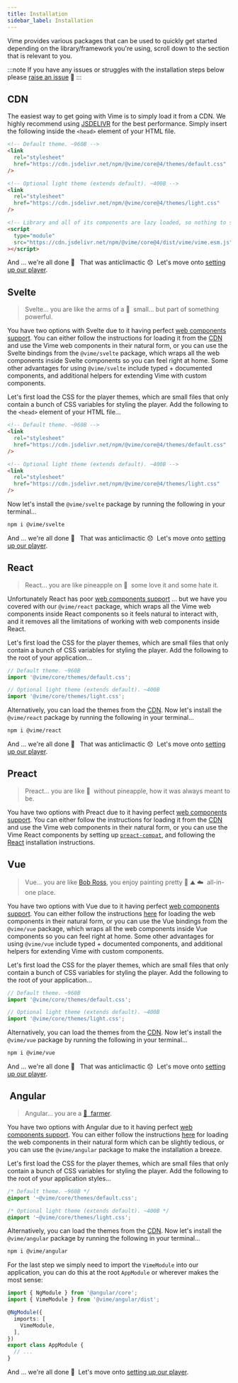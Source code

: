```yaml
---
title: Installation
sidebar_label: Installation
---
```


Vime provides various packages that can be used to quickly get started depending on the
library/framework you're using, scroll down to the section that is relevant to you.

:::note
If you have any issues or struggles with the installation steps below please 
[raise an issue](https://github.com/vime-js/vime/issues/new) 🐛
:::

## CDN

The easiest way to get going with Vime is to simply load it from a CDN. We highly recommend
using [JSDELIVR](https://www.jsdelivr.com) for the best performance. Simply insert the following
inside the `<head>` element of your HTML file.

```html
<!-- Default theme. ~960B -->
<link
  rel="stylesheet"
  href="https://cdn.jsdelivr.net/npm/@vime/core@4/themes/default.css"
/>

<!-- Optional light theme (extends default). ~400B -->
<link
  rel="stylesheet"
  href="https://cdn.jsdelivr.net/npm/@vime/core@4/themes/light.css"
/>

<!-- Library and all of its components are lazy loaded, so nothing to sweat about here. ~3kB -->
<script
  type="module"
  src="https://cdn.jsdelivr.net/npm/@vime/core@4/dist/vime/vime.esm.js"
></script>
```

And ... we're all done 🎉 &nbsp; That was anticlimactic 😞 &nbsp;Let's move onto [setting up our player](./player).

## Svelte

> Svelte... you are like the arms of a 🦖 &nbsp;small... but part of something powerful.

You have two options with Svelte due to it having perfect [web components support](https://custom-elements-everywhere.com/#svelte).
You can either follow the instructions for loading it from the [CDN](#cdn) and use the
Vime web components in their natural form, or you can use the Svelte bindings from the `@vime/svelte`
package, which wraps all the web components inside Svelte components so you can feel right at home.
Some other advantages for using `@vime/svelte` include typed + documented components, and additional
helpers for extending Vime with custom components.

Let's first load the CSS for the player themes, which are small files that only contain a bunch of
CSS variables for styling the player. Add the following to the `<head>` element of your HTML file...

```html
<!-- Default theme. ~960B -->
<link
  rel="stylesheet"
  href="https://cdn.jsdelivr.net/npm/@vime/core@4/themes/default.css"
/>

<!-- Optional light theme (extends default). ~400B -->
<link
  rel="stylesheet"
  href="https://cdn.jsdelivr.net/npm/@vime/core@4/themes/light.css"
/>
```

Now let's install the `@vime/svelte` package by running the following in your terminal...

```bash
npm i @vime/svelte
```

And ... we're all done 🎉 &nbsp; That was anticlimactic 😞 &nbsp;Let's move onto [setting up our player](./player).

## React

> React... you are like pineapple on 🍕 &nbsp;some love it and some hate it.

Unfortunately React has poor [web components support](https://custom-elements-everywhere.com/#react) ... but
we have you covered with our `@vime/react` package, which wraps all the Vime web components inside
React components so it feels natural to interact with, and it removes all the limitations of working
with web components inside React.

Let's first load the CSS for the player themes, which are small files that only contain a bunch of
CSS variables for styling the player. Add the following to the root of your application...

```ts
// Default theme. ~960B
import '@vime/core/themes/default.css';

// Optional light theme (extends default). ~400B
import '@vime/core/themes/light.css';
```

Alternatively, you can load the themes from the [CDN](#cdn). Now let's install the `@vime/react`
package by running the following in your terminal...

```bash
npm i @vime/react
```

And ... we're all done 🎉 &nbsp; That was anticlimactic 😞 &nbsp;Let's move onto [setting up our player](./player).

## Preact

> Preact... you are like 🍕 &nbsp;without pineapple, how it was always meant to be.

You have two options with Preact due to it having perfect [web components support](https://custom-elements-everywhere.com/#preact).
You can either follow the instructions for loading it from the [CDN](#cdn) and use the
Vime web components in their natural form, or you can use the Vime React components by setting
up [`preact-compat`](https://github.com/preactjs/preact-compat), and following the [React](#react)
installation instructions.

## Vue

> Vue... you are like [Bob Ross](https://www.google.com/search?q=bob+ross), you enjoy painting pretty 🌳 ⛰️ ☁️ &nbsp;all-in-one place.

You have two options with Vue due to it having perfect [web components support](https://custom-elements-everywhere.com/#vue).
You can either follow the instructions [here](https://stenciljs.com/docs/vue) for loading the
web components in their natural form, or you can use the Vue bindings from the `@vime/vue`
package, which wraps all the web components inside Vue components so you can feel right at home.
Some other advantages for using `@vime/vue` include typed + documented components, and additional
helpers for extending Vime with custom components.

Let's first load the CSS for the player themes, which are small files that only contain a bunch of
CSS variables for styling the player. Add the following to the root of your application...

```ts
// Default theme. ~960B
import '@vime/core/themes/default.css';

// Optional light theme (extends default). ~400B
import '@vime/core/themes/light.css';
```

Alternatively, you can load the themes from the [CDN](#cdn). Now let's install the `@vime/vue` package
by running the following in your terminal...

```bash
npm i @vime/vue
```

And ... we're all done 🎉 &nbsp; That was anticlimactic 😞 &nbsp;Let's move onto [setting up our player](./player).

## &nbsp;Angular

> Angular... you are a [🥕 &nbsp;farmer](https://twitter.com/search?q=angular%20(from%3Abenawad)).

You have two options with Angular due to it having perfect [web components support](https://custom-elements-everywhere.com/#angular). You can either follow the instructions [here](https://stenciljs.com/docs/angular) for 
loading the web components in their natural form which can be slightly tedious, or you can use 
the `@vime/angular` package to make the installation a breeze. 

Let's first load the CSS for the player themes, which are small files that only contain a bunch of
CSS variables for styling the player. Add the following to the root of your application styles...

```css
/* Default theme. ~960B */
@import '~@vime/core/themes/default.css';

/* Optional light theme (extends default). ~400B */
@import '~@vime/core/themes/light.css';
```

Alternatively, you can load the themes from the [CDN](#cdn). Now let's install the `@vime/angular`
package by running the following in your terminal...

```bash
npm i @vime/angular
```

For the last step we simply need to import the `VimeModule` into our application, you can do this 
at the root `AppModule` or wherever makes the most sense:

```ts title="app.module.ts"
import { NgModule } from '@angular/core';
import { VimeModule } from '@vime/angular/dist';

@NgModule({
  imports: [
    VimeModule,
  ],
})
export class AppModule {
  // ...
}
```

And ... we're all done 🎉 &nbsp;Let's move onto [setting up our player](./player).

